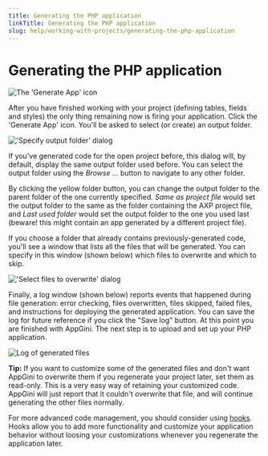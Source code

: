 ```yaml
---
title: Generating the PHP application
linkTitle: Generating the PHP application
slug: help/working-with-projects/generating-the-php-application
---
```


# Generating the PHP application

  
![The 'Generate App' icon](https://bigprof.com/appgini/sites/default/files/2009-07-31_2326.png)

After you have finished working with your project (defining tables, fields and styles) the only thing remaining now is firing your application. Click the 'Generate App' icon. You'll be asked to select (or create) an output folder.  
  

!['Specify output folder' dialog](https://cdn.bigprof.com/screencasts/specify-output-folder-dialog.png)

If you've generated code for the open project before, this dialog will, by default, display the same output folder used before. You can select the output folder using the _Browse ..._ button to navigate to any other folder.

By clicking the yellow folder button, you can change the output folder to the parent folder of the one currently specified. _Same as project file_ would set the output folder to the same as the folder containing the AXP project file, and _Last used folder_ would set the output folder to the one you used last (beware! this might contain an app generated by a different project file).

  
If you choose a folder that already contains previously-generated code, you'll see a window that lists all the files that will be generated. You can specify in this window (shown below) which files to overwrite and which to skip.  
  

!['Select files to overwrite' dialog](https://cdn.bigprof.com/appgini-desktop/help/generating-php-application-3.png)

  
Finally, a log window (shown below) reports events that happened during file generation: error checking, files overwritten, files skipped, failed files, and instructions for deploying the generated application. You can save the log for future reference if you click the "Save log" button. At this point you are finished with AppGini. The next step is to upload and set up your PHP application.  
  

![Log of generated files](https://cdn.bigprof.com/appgini-desktop/help/generating-php-application-4.png)
  
  
**Tip:** If you want to customize some of the generated files and don't want AppGini to overwrite them if you regenerate your project later, set them as read-only. This is a very easy way of retaining your customized code. AppGini will just report that it couldn't overwrite that file, and will continue generating the other files normally.  
  
For more advanced code management, you should consider using [hooks](/appgini/help/advanced-topics/hooks). Hooks allow you to add more functionality and customize your application behavior without loosing your customizations whenever you regenerate the application later.

